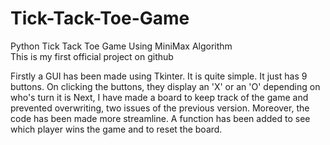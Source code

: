 # Tick-Tack-Toe-Game
Python Tick Tack Toe Game Using MiniMax Algorithm
<br>
This is my first official project on github

Firstly a GUI has been made using Tkinter. It is quite simple. It just has 9 buttons. On clicking the buttons, they display an 'X' or an 'O' depending on who's turn it is
<be>
Next, I have made a board to keep track of the game and prevented overwriting, two issues of the previous version. Moreover, the code has been made more streamline. A function has been added to see which player wins the game and to reset the board. 
